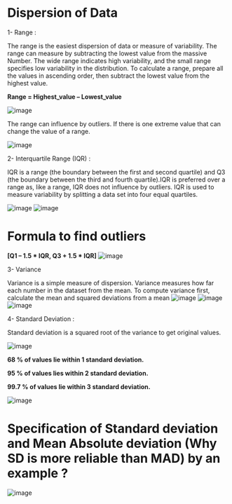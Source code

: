 # Dispersion of Data

1- Range : 

The range is the easiest dispersion of data or measure of variability. The range can measure by subtracting the lowest value from the massive Number. The wide range indicates high variability, and the small range specifies low variability in the distribution. To calculate a range, prepare all the values in ascending order, then subtract the lowest value from the highest value.

**Range = Highest_value  – Lowest_value**

![image](https://editor.analyticsvidhya.com/uploads/46059new_range.png)

The range can influence by outliers. If there is one extreme value that can change the value of a range.

 ![image](https://editor.analyticsvidhya.com/uploads/55221new_range2.png)



2- Interquartile Range (IQR) :

IQR is a range (the boundary between the first and second quartile) and Q3 (the boundary between the third and fourth quartile).IQR is preferred over a range as, like a range, IQR does not influence by outliers. IQR is used to measure variability by splitting a data set into four equal quartiles.

![image](https://editor.analyticsvidhya.com/uploads/88473IQR.png)
![image](https://editor.analyticsvidhya.com/uploads/43033iqr2.png)



# Formula to find outliers
  **[Q1 – 1.5 * IQR, Q3 + 1.5 * IQR]**
![image](https://editor.analyticsvidhya.com/uploads/33882iqr3.png)


3- Variance

Variance is a simple measure of dispersion. Variance measures how far each number in the dataset from the mean. To compute variance first, calculate the mean and squared deviations from a mean
![image](https://editor.analyticsvidhya.com/uploads/91129variance_popolation.png)
![image](https://editor.analyticsvidhya.com/uploads/81348variance_sample.png)
![image](https://editor.analyticsvidhya.com/uploads/50066var_Eg.png)

4- Standard Deviation :

   Standard deviation is a squared root of the variance to get original values.

![image](https://editor.analyticsvidhya.com/uploads/22173sd1.png)

**68 % of values lie within 1 standard deviation.**

**95 % of values lies within 2 standard deviation.**

**99.7 % of values lie within 3 standard deviation.**

![image](https://editor.analyticsvidhya.com/uploads/92228sd2.png)


# Specification of Standard deviation and Mean Absolute deviation (Why SD is more reliable than MAD) by an example ?
![image](https://editor.analyticsvidhya.com/uploads/15195sd5.png)













